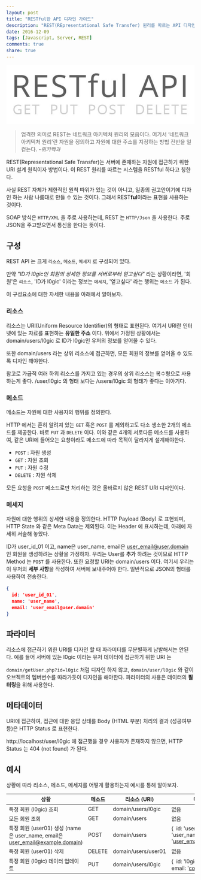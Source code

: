 ```yaml
---
layout: post
title: "RESTful한 API 디자인 가이드"
description: "REST(REpresentational Safe Transfer) 원리를 따르는 API 디자인 방법을 알아본다."
date: 2016-12-09
tags: [Javascript, Server, REST]
comments: true
share: true
---
```


![](/images/restful-api.jpg)

> 엄격한 의미로 REST는 네트워크 아키텍처 원리의 모음이다. 여기서 ‘네트워크 아키텍처 원리’란 자원을 정의하고 자원에 대한 주소를 지정하는 방법 전반을 일컫는다. *-위키백과*

REST(Representational Safe Transfer)는 서버에 존재하는 자원에 접근하기 위한 URI 설계 원칙이자 방법이다. 이 REST 원리를 따르는 시스템을 RESTful 하다고 칭한다.

사실 REST 자체가 제한적인 원칙 따위가 있는 것이 아니고, 일종의 권고안이기에 디자인 하는 사람 나름대로 만들 수 있는 것이다. 그래서 REST**ful**이라는 표현을 사용하는 것이다.

SOAP 방식은 `HTTP/XML` 을 주로 사용하는데, REST 는 `HTTP/Json` 을 사용한다. 주로 JSON을 주고받으면서 통신을 한다는 뜻이다.

## 구성

REST API 는 크게 `리소스`, `메소드`, `메세지` 로 구성되어 있다.

만약 *"ID가 l0gic인 회원의 상세한 정보를 서버로부터 얻고싶다"* 라는 상황이라면, '회원'은 `리소스`, 'ID가 l0gic' 이라는 정보는 `메세지`, '얻고싶다' 라는 행위는 `메소드` 가 된다.

이 구성요소에 대한 자세한 내용을 아래에서 알아보자.

### 리소스

리소스는 URI(Uniform Resource Identifier)의 형태로 표현된다. 여기서 URI란 인터넷에 있는 자료를 표현하는 **유일한 주소** 이다. 위에서 가정된 상황에서는 domain/users/l0gic 로 ID가 l0gic인 유저의 정보를 얻어올 수 있다.

또한 domain/users 라는 상위 리소스에 접근하면, 모든 회원의 정보를 얻어올 수 있도록 디자인 해야한다.

참고로 가급적 여러 하위 리소스를 가지고 있는 경우의 상위 리소스는 복수형으로 사용하는게 좋다. /user/l0gic 의 형태 보다는 /user**s**/l0gic 의 형태가 좋다는 이야기다.

### 메소드

메소드는 자원에 대한 사용자의 행위를 정의한다.

HTTP 에서는 흔히 알려져 있는 `GET` 혹은 `POST` 를 제외하고도 다소 생소한 2개의 메소드를 제공한다. 바로 `PUT` 과 `DELETE` 이다. 이와 같은 4개의 서로다른 메소드를 사용하여, 같은 URI에 들어오는 요청이라도 메소드에 따라 목적이 달라지게 설계해야한다.

* `POST` : 자원 생성
* `GET` : 자원 조회
* `PUT` : 자원 수정
* `DELETE` : 자원 삭제

모든 요청을 `POST` 메소드로만 처리하는 것은 올바르지 않은 REST URI 디자인이다.

### 메세지

자원에 대한 행위의 상세한 내용을 정의한다. HTTP Payload (Body) 로 표현되며, HTTP State 와 같은 Meta Data는 제외된다. 이는 Header 에 표시하는데, 아래에 자세히 서술해 놓았다.

ID가 user_id_01 이고, name은 user_name, email은 user_email@user.domain 인 회원을 생성하려는 상황을 가정하자. 우리는 User를 **추가** 하려는 것이므로 HTTP Method 는 `POST` 를 사용한다. 또한 요청할 URI는 domain/users 이다. 여기서 우리는 이 유저의 **세부 사항**을 작성하여 서버에 보내주어야 한다. 일반적으로 JSON의 형태를 사용하여 전송한다.

```JSON
{
  id: 'user_id_01',
  name: 'user_name',
  email: 'user_email@user.domain'
}
```

## 파라미터

리소스에 접근하기 위한 URI를 디자인 할 때 파라미터를 무분별하게 남발해서는 안된다. 예를 들어 서버에 있는 l0gic 이라는 유저 데이터에 접근하기 위한 URI 는

`domain/getUser.php?id=l0gic` 처럼 디자인 하지 않고, `domain/user/l0gic`
와 같이 오브젝트의 멤버변수를 따라가듯이 디자인을 해야한다. 파라미터의 사용은 데이터의 **필터링**을 위해 사용한다.

## 메타데이터

URI에 접근하여, 접근에 대한 응답 상태를 Body (HTML 부분) 처리의 결과 (성공여부 등)은 HTTP Status 로 표현한다.

http://localhost/user/l0gic
에 접근했을 경우 사용자가 존재하지 않으면, HTTP Status 는 404 (not found) 가 된다.

## 예시

상황에 따라 리소스, 메소드, 메세지를 어떻게 활용하는지 예시를 통해 알아보자.

| 상황                                       | 메소드    | 리소스 (URI)           | 메시지 (Body)                               |
| ---------------------------------------- | ------ | ------------------- | ---------------------------------------- |
| 특정 회원 (l0gic) 조회                         | GET    | domain/users/l0gic  | 없음                                       |
| 모든 회원 조회                                 | GET    | domain/users        | 없음                                       |
| 특정 회원 (user01) 생성 (name은 user_name, email은 user_email@example.domain) | POST   | domain/users        | {  id: 'user01', name: 'user_name',  email: 'user_email@example.domain'} |
| 특정 회원 (user01) 삭제                        | DELETE | domain/users/user01 | 없음                                       |
| 특정 회원 (l0gic) 데이터 업데이트                   | PUT    | domain/users/l0gic  | {  id: 'l0gic',  name: '조동현',  email: 'contact@l0gic.me'} |
